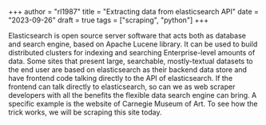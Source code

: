 +++
author = "rl1987"
title = "Extracting data from elasticsearch API"
date = "2023-09-26"
draft = true
tags = ["scraping", "python"]
+++

Elasticsearch is open source server software that acts both as database and
search engine, based on Apache Lucene library. It can be used to build 
distributed clusters for indexing and searching Enterprise-level amounts of
data. Some sites that present large, searchable, mostly-textual datasets to
the end user are based on elasticsearch as their backend data store and have
frontend code talking directly to the API of elasticsearch. If the frontend
can talk directly to elasticsearch, so can we as web scraper developers with all
the benefits the flexible data search engine can bring. A specific example is 
the website of Carnegie Museum of Art. To see how the trick works, we will be 
scraping this site today.



